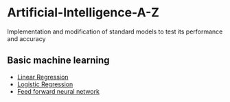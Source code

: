 # Artificial-Intelligence-A-Z
Implementation and modification of standard models to test its performance and accuracy

## Basic machine learning
- [Linear Regression](/linear_regression)
- [Logistic Regression](/logistic_regression)
- [Feed forward neural network](/feedforward_neural_network)